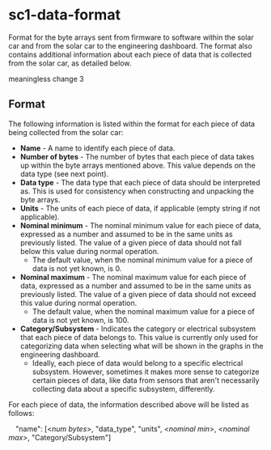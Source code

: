 # sc1-data-format
Format for the byte arrays sent from firmware to software within the solar car and from the solar car to the engineering dashboard. The format also contains additional information about each piece of data that is collected from the solar car, as detailed below.

meaningless change 3

## Format
The following information is listed within the format for each piece of data being collected from the solar car:
* <b>Name</b> - A name to identify each piece of data.
* <b>Number of bytes</b> - The number of bytes that each piece of data takes up within the byte arrays mentioned above. This value depends on the data type (see next point).
* <b>Data type</b> - The data type that each piece of data should be interpreted as. This is used for consistency when constructing and unpacking the byte arrays.
* <b>Units</b> - The units of each piece of data, if applicable (empty string if not applicable).
* <b>Nominal minimum</b> - The nominal minimum value for each piece of data, expressed as a number and assumed to be in the same units as previously listed. The value of a given piece of data should not fall below this value during normal operation.
  * The default value, when the nominal minimum value for a piece of data is not yet known, is 0.
* <b>Nominal maximum</b> - The nominal maximum value for each piece of data, expressed as a number and assumed to be in the same units as previously listed. The value of a given piece of data should not exceed this value during normal operation.
  * The default value, when the nominal maximum value for a piece of data is not yet known, is 100.
* <b>Category/Subsystem</b> - Indicates the category or electrical subsystem that each piece of data belongs to. This value is currently only used for categorizing data when selecting what will be shown in the graphs in the engineering dashboard.
  * Ideally, each piece of data would belong to a specific electrical subsystem. However, sometimes it makes more sense to categorize certain pieces of data, like data from sensors that aren't necessarily collecting data about a specific subsystem, differently.

For each piece of data, the information described above will be listed as follows:

&emsp;"name": [\<<i>num bytes</i>\>, "data_type", "units", \<<i>nominal min</i>\>, \<<i>nominal max</i>\>, "Category/Subsystem"]
